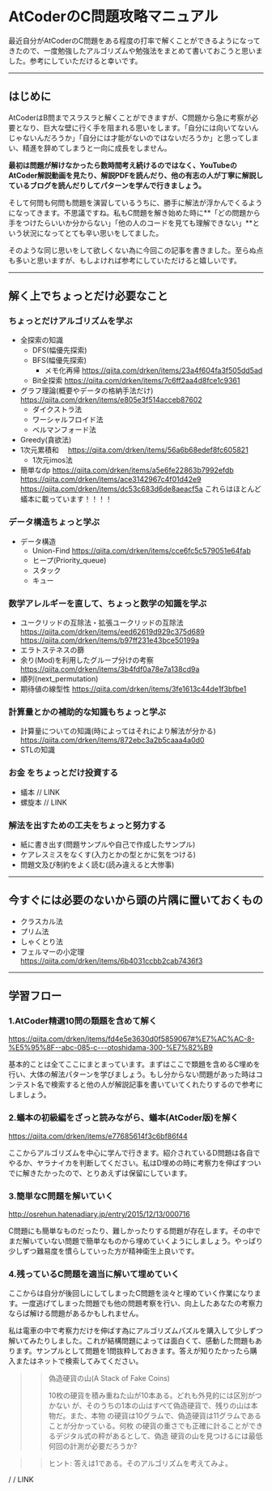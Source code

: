 # AtCoderのC問題攻略マニュアル



最近自分がAtCoderのC問題をある程度の打率で解くことができるようになってきたので、一度勉強したアルゴリズムや勉強法をまとめて書いておこうと思いました。参考にしていただけると幸いです。

---

## はじめに

AtCoderはB問までスラスラと解くことができますが、C問題から急に考察が必要となり、巨大な壁に行く手を阻まれる思いをします。「自分には向いてないんじゃないんだろうか」「自分には才能がないのではないだろうか」と思ってしまい、精進を辞めてしまうと一向に成長をしません。

**最初は問題が解けなかったら数時間考え続けるのではなく、YouTubeのAtCoder解説動画を見たり、解説PDFを読んだり、他の有志の人が丁寧に解説しているブログを読んだりしてパターンを学んで行きましょう。**

そして何問も何問も問題を演習しているうちに、勝手に解法が浮かんでくるようになってきます。不思議ですね。私もC問題を解き始めた時に**「どの問題から手をつけたらいいか分からない」「他の人のコードを見ても理解できない」**という状況になってとても辛い思いをしてました。

そのような同じ思いをして欲しくない為に今回この記事を書きました。至らぬ点も多いと思いますが、もしよければ参考にしていただけると嬉しいです。

---

## 解く上でちょっとだけ必要なこと

### ちょっとだけアルゴリズムを学ぶ

- 全探索の知識
  - DFS(幅優先探索)
  - BFS(幅優先探索)
    - メモ化再帰
  https://qiita.com/drken/items/23a4f604fa3f505dd5ad
  - Bit全探索
  https://qiita.com/drken/items/7c6ff2aa4d8fce1c9361
- グラフ理論(概要やデータの格納手法だけ)
https://qiita.com/drken/items/e805e3f514acceb87602
  - ダイクストラ法
  - ワーシャルフロイド法
  - ベルマンフォード法
- Greedy(貪欲法)
- 1次元累積和
　https://qiita.com/drken/items/56a6b68edef8fc605821
  - 1次元imos法
- 簡単なdp
https://qiita.com/drken/items/a5e6fe22863b7992efdb
https://qiita.com/drken/items/ace3142967c4f01d42e9
https://qiita.com/drken/items/dc53c683d6de8aeacf5a
これらはほとんど蟻本に載っています！！！！

### データ構造ちょっと学ぶ
- データ構造
  - Union-Find
  https://qiita.com/drken/items/cce6fc5c579051e64fab
  - ヒープ(Priority_queue)
  - スタック
  - キュー

### 数学アレルギーを直して、ちょっと数学の知識を学ぶ
- ユークリッドの互除法・拡張ユークリッドの互除法
https://qiita.com/drken/items/eed62619d929c375d689
https://qiita.com/drken/items/b97ff231e43bce50199a
- エラトステネスの篩
- 余り(Mod)を利用したグループ分けの考察
https://qiita.com/drken/items/3b4fdf0a78e7a138cd9a
- 順列(next_permutation)
- 期待値の線型性
https://qiita.com/drken/items/3fe1613c44de1f3bfbe1

###  計算量とかの補助的な知識もちょっと学ぶ
- 計算量についての知識(時によってはそれにより解法が分かる)
https://qiita.com/drken/items/872ebc3a2b5caaa4a0d0
- STLの知識
### お金 をちょっとだけ投資する
- 蟻本
// LINK
- 螺旋本
// LINK

### 解法を出すための工夫をちょっと努力する
- 紙に書き出す(問題サンプルや自己で作成したサンプル)
- ケアレスミスをなくす(入力とかの型とかに気をつける)
- 問題文及び制約をよく読む(読み違えると大惨事)

---


## 今すぐには必要のないから頭の片隅に置いておくもの

- クラスカル法
- プリム法
- しゃくとり法
- フェルマーの小定理
https://qiita.com/drken/items/6b4031ccbb2cab7436f3

---


## 学習フロー

### 1.AtCoder精選10問の類題を含めて解く

https://qiita.com/drken/items/fd4e5e3630d0f5859067#%E7%AC%AC-8-%E5%95%8F--abc-085-c---otoshidama-300-%E7%82%B9

基本的ことは全てここにまとまっています。まずはここで類題を含めるC埋めを行い、大体の解法パターンを学びましょう。もし分からない問題があった時はコンテスト名で検索すると他の人が解説記事を書いていてくれたりするので参考にしましょう。

###  2.蟻本の初級編をざっと読みながら、蟻本(AtCoder版)を解く

https://qiita.com/drken/items/e77685614f3c6bf86f44

ここからアルゴリズムを中心に学んで行きます。紹介されているD問題は各自でやるか、ヤラナイカを判断してください。私はD埋めの時に考察力を伸ばすついでに解きたかったので、とりあえずは保留にしています。

### 3.簡単なC問題を解いていく

http://osrehun.hatenadiary.jp/entry/2015/12/13/000716

C問題にも簡単なものだったり、難しかったりする問題が存在します。その中でまだ解いていない問題で簡単なものから埋めていくようにしましょう。やっぱり少しずつ難易度を慣らしていった方が精神衛生上良いです。

### 4.残っているC問題を適当に解いて埋めていく

ここからは自分が後回しにしてしまったC問題を淡々と埋めていく作業になります。一度逃げてしまった問題でも他の問題考察を行い、向上したあなたの考察力ならば解ける問題があるかもしれません。

私は電車の中で考察力だけを伸ばす為にアルゴリズムパズルを購入して少しずつ解いてみたりしました。これが結構問題によっては面白くて、感動した問題もあります。サンプルとして問題を1問抜粋しておきます。答えが知りたかったら購入またはネットで検索してみてください。



>> 偽造硬貨の山(A Stack of Fake Coins)
>>
>>  10枚の硬貨を積み重ねた山が10本ある。どれも外見的には区別がつかない
>> が、そのうちの1本の山はすべて偽造硬貨で、残りの山は本物だ。また、本物 の硬貨は10グラムで、偽造硬貨は11グラムであることが分かっている。何枚 の硬貨の重さでも正確に計ることができるデジタル式の秤があるとして、偽造 硬貨の山を見つけるには最低何回の計測が必要だろうか?

> > ヒント:  答えは1である。そのアルゴリズムを考えてみよ。



/ / LINK